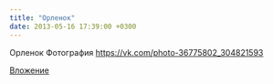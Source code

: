 ```yaml
---
title: "Орленок"
date: 2013-05-16 17:39:00 +0300
---
```


Орленок
Фотография
https://vk.com/photo-36775802_304821593

[Вложение](https://vk.com/photo-36775802_304821593)
